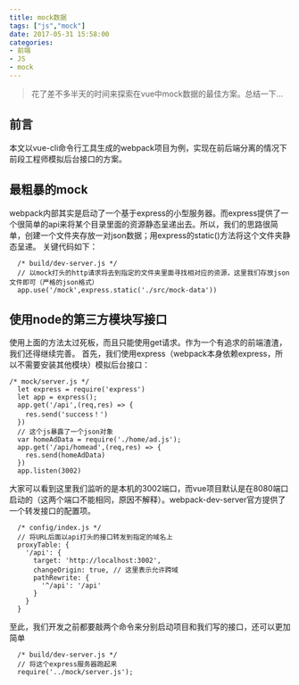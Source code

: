 ```yaml
---
title: mock数据
tags: ["js","mock"]
date: 2017-05-31 15:58:00
categories:
- 前端
- JS
- mock
---
```

> 花了差不多半天的时间来探索在vue中mock数据的最佳方案。总结一下...

<!-- more -->
## 前言
本文以vue-cli命令行工具生成的webpack项目为例，实现在前后端分离的情况下前段工程师模拟后台接口的方案。
## 最粗暴的mock
webpack内部其实是启动了一个基于express的小型服务器。而express提供了一个很简单的api来将某个目录里面的资源静态呈递出去。所以，我们的思路很简单，创建一个文件夹存放一对json数据；用express的static()方法将这个文件夹静态呈递。
关键代码如下：
```JS
  /* build/dev-server.js */
  // 以mock打头的http请求将去到指定的文件夹里面寻找相对应的资源，这里我们存放json文件即可（严格的json格式）
  app.use('/mock',express.static('./src/mock-data'))
```
## 使用node的第三方模块写接口
使用上面的方法太过死板，而且只能使用get请求。作为一个有追求的前端渣渣，我们还得继续完善。
首先，我们使用express（webpack本身依赖express，所以不需要安装其他模块）模拟后台接口：
```JS
/* mock/server.js */
  let express = require('express')
  let app = express();
  app.get('/api',(req,res) => {
  	res.send('success！')
  })
  // 这个js暴露了一个json对象
  var homeAdData = require('./home/ad.js');
  app.get('/api/homead',(req,res) => {
  	res.send(homeAdData)
  })
  app.listen(3002)
```
大家可以看到这里我们监听的是本机的3002端口，而vue项目默认是在8080端口启动的（这两个端口不能相同，原因不解释）。webpack-dev-server官方提供了一个转发接口的配置项。
```JS
  /* config/index.js */
  // 将URL后面以api打头的接口转发到指定的域名上
  proxyTable: {
    '/api': {
      target: 'http://localhost:3002',
      changeOrigin: true, // 这里表示允许跨域
      pathRewrite: {
        '^/api': '/api'
      }
    }
  }
```
至此，我们开发之前都要敲两个命令来分别启动项目和我们写的接口，还可以更加简单
```JS
  /* build/dev-server.js */
  // 将这个express服务器跑起来
  require('../mock/server.js');
```
